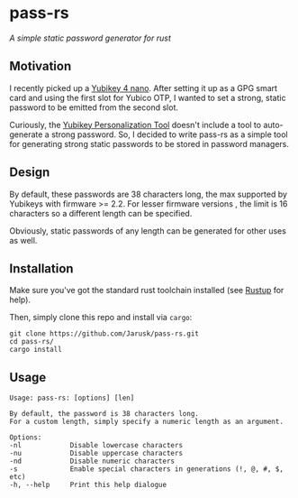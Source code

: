 # pass-rs

*A simple static password generator for rust*

## Motivation
I recently picked up a [Yubikey 4 nano](https://www.yubico.com/products/yubikey-hardware/yubikey4/). After setting it up as a GPG smart card and using the first slot for Yubico OTP, I wanted to set a strong, static password to be emitted from the second slot.

Curiously, the [Yubikey Personalization Tool](https://github.com/Yubico/yubikey-personalization) doesn't include a tool to auto-generate a strong password. So, I decided to write pass-rs as a simple tool for generating strong static passwords to be stored in password managers.

## Design
By default, these passwords are 38 characters long, the max supported by Yubikeys with firmware >= 2.2. For lesser firmware versions , the limit is 16 characters so a different length can be specified.

Obviously, static passwords of any length can be generated for other uses as well.

## Installation
Make sure you've got the standard rust toolchain installed (see [Rustup](https://www.rustup.rs/) for help).


Then, simply clone this repo and install via `cargo`:

```
git clone https://github.com/Jarusk/pass-rs.git
cd pass-rs/
cargo install
```

## Usage
```
Usage: pass-rs: [options] [len]

By default, the password is 38 characters long.
For a custom length, simply specify a numeric length as an argument.

Options:
-nl            Disable lowercase characters
-nu            Disable uppercase characters
-nd            Disable numeric characters
-s             Enable special characters in generations (!, @, #, $, etc)
-h, --help     Print this help dialogue
```
